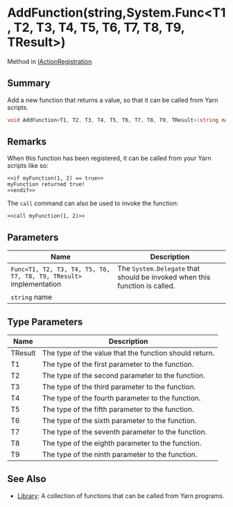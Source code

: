 # AddFunction(string,System.Func\<T1, T2, T3, T4, T5, T6, T7, T8, T9, TResult>)

Method in [IActionRegistration](yarn.unity.iactionregistration.md)

## Summary

Add a new function that returns a value, so that it can be called from Yarn scripts.

```csharp
void AddFunction<T1, T2, T3, T4, T5, T6, T7, T8, T9, TResult>(string name, System.Func<T1, T2, T3, T4, T5, T6, T7, T8, T9, TResult> implementation);
```

## Remarks

When this function has been registered, it can be called from your Yarn scripts like so:

```
<<if myFunction(1, 2) == true>>
myFunction returned true!
<<endif>>
```

The `call` command can also be used to invoke the function:

```
<<call myFunction(1, 2)>>
```

## Parameters

| Name                                                               | Description                                                                |
| ------------------------------------------------------------------ | -------------------------------------------------------------------------- |
| `Func<T1, T2, T3, T4, T5, T6, T7, T8, T9, TResult>` implementation | The `System.Delegate` that should be invoked when this function is called. |
| `string` name                                                      |                                                                            |

## Type Parameters

| Name    | Description                                            |
| ------- | ------------------------------------------------------ |
| TResult | The type of the value that the function should return. |
| T1      | The type of the first parameter to the function.       |
| T2      | The type of the second parameter to the function.      |
| T3      | The type of the third parameter to the function.       |
| T4      | The type of the fourth parameter to the function.      |
| T5      | The type of the fifth parameter to the function.       |
| T6      | The type of the sixth parameter to the function.       |
| T7      | The type of the seventh parameter to the function.     |
| T8      | The type of the eighth parameter to the function.      |
| T9      | The type of the ninth parameter to the function.       |

## See Also

* [Library](yarn.library.md): A collection of functions that can be called from Yarn programs.
